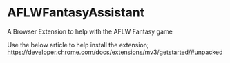 # AFLWFantasyAssistant
A Browser Extension to help with the AFLW Fantasy game

Use the below article to help install the extension;
https://developer.chrome.com/docs/extensions/mv3/getstarted/#unpacked
